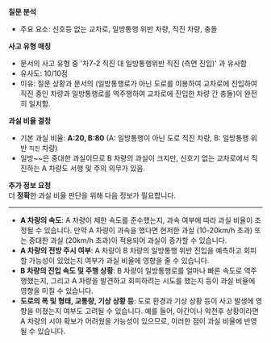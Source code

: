 

**질문 분석**  
- 주요 요소: 신호등 없는 교차로, 일방통행 위반 차량, 직진 차량, 충돌

**사고 유형 매칭**  
- 문서의 사고 유형 중 '차7-2 직진 대 일방통행위반 직진 (측면 진입)' 과 유사함  
- 유사도: 10/10점  
- 이유: 질문 상황과 문서의 (일방통행로가 아닌 도로를 이용하여 교차로에 진입하여 직진 중인 차량과 일방통행로를 역주행하여 교차로에 진입한 차량 간 충돌)이 완전히 일치함.

**과실 비율 결정**  
- 기본 과실 비율: **A:20, B:80** (A: 일방통행이 아닌 도로 직진 차량, B: 일방통행 위반 `직진` 차량)  
- 일방~~은 중대한 과실이므로 B 차량의 과실이 크지만, 신호기 없는 교차로에서 직진하는 A 차량도 서행 및 주의 의무가 있음.

**추가 정보 요청**  
더 **정확**한 과실 비율 판단을 위해 다음 정보가 필요합니다.

***
- **A 차량의 속도**: A 차량이 제한 속도를 준수했는지, 과속 여부에 따라 과실 비율이 조정될 수 있습니다. 만약 A 차량이 과속을 했다면 현저한 과실 (10-20km/h 초과) 또는 중대한 과실 (20km/h 초과)이 적용되어 과실이 증가할 수 있습니다.
- **A 차량의 전방 주시 여부**: A 차량이 B 차량의 일방통행 위반 진입을 예측하고 회피할 가능성이 있었는지 여부가 과실 비율에 영향을 줄 수 있습니다.
- **B 차량의 진입 속도 및 주행 상황**: B 차량이 일방통행로를 얼마나 빠른 속도로 역주행했는지, 그리고 A 차량을 발견하고 회피하려는 시도를 했는지 등이 과실 비율에 영향을 미칠 수 있습니다.
- **도로의 폭 및 형태, 교통량, 기상 상황 등**: 도로 환경과 기상 상황 등이 사고 발생에 영향을 미쳤는지 여부도 고려될 수 있습니다. 예를 들어, 야간이나 악천후 상황이라면 A 차량의 시야 확보가 어려웠을 가능성이 있으므로, 이러한 점이 과실 비율에 반영될 수 있습니다.
